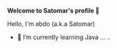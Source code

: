 <b>Welcome to Satomar's profile 👋</b>

Hello, I'm abdo (a.k.a Satomar)

- 🌱 I’m currently learning Java ...
..

